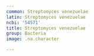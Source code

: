 ```yaml
---
common: Streptomyces venezuelae
latin: Streptomyces venezuelae
ncbi: '54571'
title: Streptomyces venezuelae
group: Bacteria
image: .na.character

---
```

